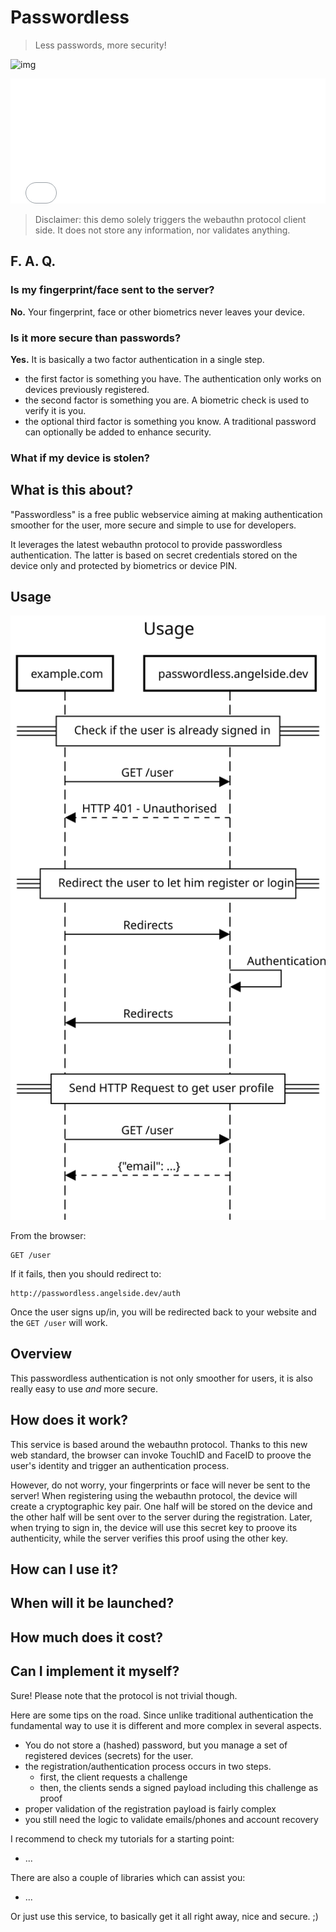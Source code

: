 Passwordless
============

> Less passwords, more security!

![img](img/54dc6e5b-f393-4135-b8e3-9143aa82290a.jpg)

<iframe src="form.html" style="width:100%;height:200px;border:none;"></iframe>

> Disclaimer: this demo solely triggers the webauthn protocol client side. It does not store any information, nor validates anything.

F. A. Q. 
-----

### Is my fingerprint/face sent to the server? 

**No.** Your fingerprint, face or other biometrics never leaves your device. 

### Is it more secure than passwords? 

**Yes.** It is basically a two factor authentication in a single step. 

- the first factor is something you have. 
The authentication only works on devices previously registered. 
- the second factor is something you are. 
A biometric check is used to verify it is you. 
- the optional third factor is something you know. 
A traditional password can optionally be added to enhance security.

### What if my device is stolen? 

What is this about?
-------------------

"Passwordless" is a free public webservice aiming at making authentication smoother for the user, more secure and simple to use for developers.

It leverages the latest webauthn protocol to provide passwordless authentication. The latter is based on secret credentials stored on the device only and protected by biometrics or device PIN.


Usage
-----

![Usage diagram](img/usage.svg)

From the browser:

    GET /user

If it fails, then you should redirect to:

    http://passwordless.angelside.dev/auth

Once the user signs up/in, you will be redirected back to your website and the `GET /user` will work.

Overview
--------

This passwordless authentication is not only smoother for users, it is also really easy to use *and* more secure.


How does it work?
-----------------

This service is based around the webauthn protocol. Thanks to this new web standard, the browser can invoke TouchID and FaceID  to proove the user's identity and trigger an authentication process.

However, do not worry, your fingerprints or face will never be sent to the server! When registering using the webauthn protocol, the device will create a cryptographic key pair. One half will be stored on the device and the other half will be sent over to the server during the registration. Later, when trying to sign in, the device will use this secret key to proove its authenticity, while the server verifies this proof using the other key.




How can I use it?
-----------------

When will it be launched?
-------------------------

How much does it cost?
----------------------

Can I implement it myself?
--------------------------

Sure! Please note that the protocol is not trivial though.

Here are some tips on the road. Since unlike traditional authentication the fundamental way to use it is different and more complex in several aspects.

- You do not store a (hashed) password, but you manage a set of registered devices (secrets) for the user.
- the registration/authentication process occurs in two steps.
  - first, the client requests a challenge
  - then, the clients sends a signed payload including this challenge as proof
- proper validation of the registration payload is fairly complex
- you still need the logic to validate emails/phones and account recovery

I recommend to check my tutorials for a starting point:

- ...

There are also a couple of libraries which can assist you:

- ...

Or just use this service, to basically get it all right away, nice and secure. ;)
